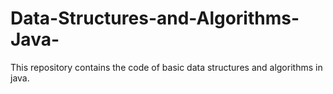 # Data-Structures-and-Algorithms-Java-
This repository contains the code of basic data structures and algorithms in java.
